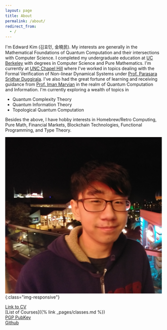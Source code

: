 ```yaml
---
layout: page
title: About
permalink: /about/
redirect_from:
  - /
---
```


 I'm Edward Kim (김효민, 金曉民). My interests are generally in the Mathematical Foundations of Quantum Computation and their intersections with Computer Science. I completed my undergraduate education at [UC Berkeley](https://cs.berkeley.edu/) with degrees in Computer Science and Pure Mathematics. I'm currently at [UNC Chapel Hill](https://cs.unc.edu/) where I've worked in topics dealing with the Formal Verification of Non-linear Dynamical Systems under [Prof. Parasara Sridhar Duggirala](https://www.cs.unc.edu/~psd/). I've also had the great fortune of learning and receiving guidance from [Prof. Iman Marvian](https://sites.duke.edu/marvian/) in the realm of Quantum Computation and Information. I'm currently exploring a wealth of topics in

  * Quantum Complexity Theory  
  * Quantum Information Theory
  * Topological Quantum Computation

Besides the above, I have hobby interests in Homebrew/Retro Computing, Pure Math, Financial Markets, Blockchain Technologies, Functional Programming, and Type Theory.

  ![Profile Picture](/images/profile.jpg){:class="img-responsive"}

  [Link to CV](https://github.com/ekim1919/CV/blob/master/current/EdwardKimCV.pdf)  
  [List of Courses]({% link _pages/classes.md %})  
  [PGP PubKey](https://ekim1919.github.io/pubkey.asc)  
  [Github](https://github.com/ekim1919)
